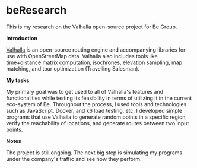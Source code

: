 # beResearch
This is my research on the Valhalla open-source project for Be Group.

**Introduction**

[Valhalla]([url](https://github.com/valhalla/valhalla)) is an open-source routing engine and accompanying libraries for use with OpenStreetMap data. Valhalla also includes tools like time+distance matrix computation, isochrones, elevation sampling, map matching, and tour optimization (Travelling Salesman).

**My tasks**

My primary goal was to get used to all of Valhalla's features and functionalities while testing its feasibility in terms of utilizing it in the current eco-system of Be. Throughout the process, I used tools and technologies such as JavaScript, Docker, and k6 load testing, etc. I developed simple programs that use Valhalla to generate random points in a specific region, verify the reachability of locations, and generate routes between two input points.

**Notes**

The project is still ongoing. The next big step is simulating my programs under the company's traffic and see how they perform.
